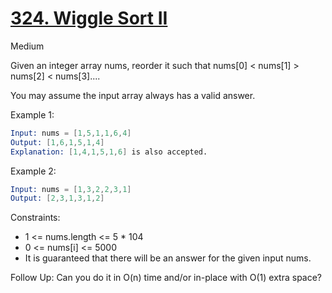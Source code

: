 # [324. Wiggle Sort II](https://leetcode.com/problems/wiggle-sort-ii/)

Medium

Given an integer array nums, reorder it such that nums[0] < nums[1] > nums[2] < nums[3]....

You may assume the input array always has a valid answer.

Example 1:

```s
Input: nums = [1,5,1,1,6,4]
Output: [1,6,1,5,1,4]
Explanation: [1,4,1,5,1,6] is also accepted.
```

Example 2:

```s
Input: nums = [1,3,2,2,3,1]
Output: [2,3,1,3,1,2]
```

Constraints:

- 1 <= nums.length <= 5 * 104
- 0 <= nums[i] <= 5000
- It is guaranteed that there will be an answer for the given input nums.

Follow Up: Can you do it in O(n) time and/or in-place with O(1) extra space?
